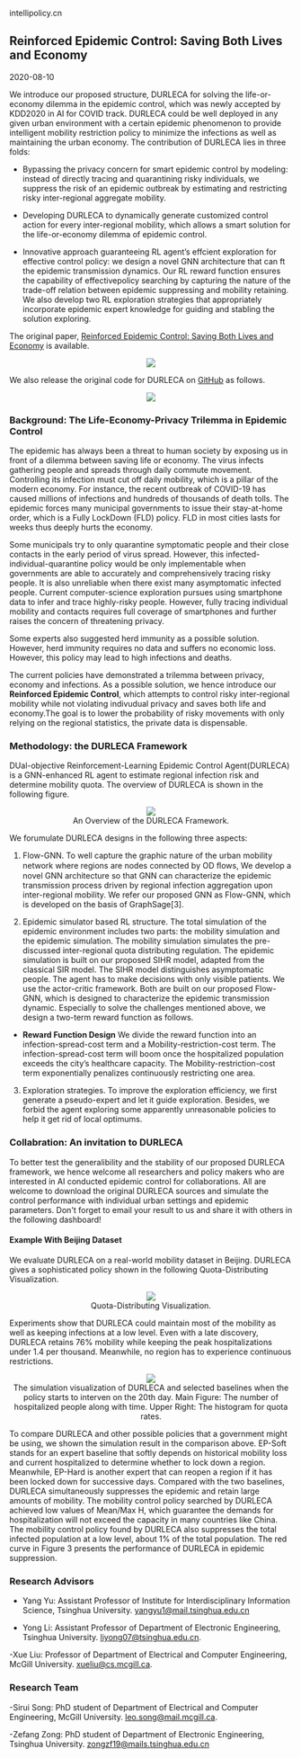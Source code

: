 intellipolicy.cn
## Reinforced Epidemic Control: Saving Both Lives and Economy

2020-08-10

We introduce our proposed structure, DURLECA for solving the life-or-economy dilemma in the epidemic control, which was newly accepted by KDD2020 in AI for COVID track. DURLECA could be well deployed in any given urban environment with a certain epidemic phenomenon to provide intelligent mobility restriction policy to minimize the infections as well as maintaining the urban economy. The contribution of DURLECA lies in three folds:

- Bypassing the privacy concern for smart epidemic control by modeling: instead of directly tracing and quarantining risky individuals, we suppress the risk of an epidemic outbreak by estimating and restricting risky inter-regional aggregate mobility.

- Developing DURLECA to dynamically generate customized control action for every inter-regional mobility, which allows a smart solution for the life-or-economy dilemma of epidemic control.

- Innovative approach guaranteeing RL agent’s effcient exploration for effective control policy: we design a novel GNN architecture that can ft the epidemic transmission dynamics. Our RL reward function ensures the capability of effectivepolicy searching by capturing the nature of the trade-off relation between epidemic suppressing and mobility retaining. We also develop two RL exploration strategies that appropriately incorporate epidemic expert knowledge for guiding and stabling the solution exploring.

The original paper, [Reinforced Epidemic Control: Saving Both Lives and Economy](https://arxiv.org/abs/2008.01257) is available.

<center>
    <img src="./arxiv.png">
</center>

We also release the original code for DURLECA on [GitHub](https://github.com/anyleopeace/DURLECA/) as follows.

<center>
    <img src="./github.png">
</center>

### Background: The Life-Economy-Privacy Trilemma in Epidemic Control

The epidemic has always been a threat to human society by exposing us in front of a dilemma between saving life or economy. The virus infects gathering people and spreads through daily commute movement. Controlling its infection must cut off daily mobility, which is a pillar of the modern economy. For instance, the recent outbreak of COVID-19 has caused millions of infections and hundreds of thousands of death tolls.  The epidemic forces many municipal governments to issue their stay-at-home order, which is a Fully LockDown (FLD) policy. FLD in most cities lasts for weeks thus deeply hurts the economy. 

<!-- <center>
    <img src="./FLD.png">
    <div>Fully Lock Down Policy(FLD)</div>
</center> -->

Some municipals try to only quarantine symptomatic people and their close contacts in the early period of virus spread. However, this infected-individual-quarantine policy would be only implementable when governments are able
to accurately and comprehensively tracing risky people. It is also unreliable when there exist many asymptomatic infected people. Current computer-science exploration pursues using smartphone data to infer and trace highly-risky people. However, fully tracing individual mobility and contacts requires full coverage of smartphones and further raises the concern of threatening privacy. 
<!-- According to an investigation by the University of Maryland and The Washington Post, around 60% of respondents either prefer not sharing their private information or do not own a smart phone[1]. -->

<!-- <center>
    <img src="./IQ.png">
    <div>Individual Quarantine Policy(FLD)</div>
</center> -->

Some experts also suggested herd immunity as a possible solution. However, herd immunity requires no data and suffers no economic loss. However, this policy may lead to high infections and deaths.

The current policies have demonstrated a trilemma between privacy, economy and infections. As a possible solution, we hence introduce our **Reinforced Epidemic Control**, which attempts to control risky inter-regional mobility while not violating indivudual privacy and saves both life and economy.The goal is to lower the probability of risky movements with only relying on the regional statistics, the private data is dispensable.

<!-- <center>
    <img src="./Proposal.png">
    <div>Our proposal by controling risky inter-regional mobility </div>
</center> -->

<!-- ### Challenges: To Generate the Reinforced Epidemic Control Policy

Generating a feasible solution for epidmic control is a high-dimensional sequential decision problem. The challegens distributes mainly in three folds:

1. Estimation Challenge. The vast and time-varing modern traffic makes it difficult to estimate the virus-speed risk hidden in mobility. Especially, it is hard to target the risky ones among all areas. 

<center>
    <img src="./Mobility.png">
    <div>J. Kim. GRAPH-BASED TRAJECTORY ANALYSIS[2]. The difficulty on measuring varing urban mobility.
</div>
</center>

2. Objective Challenge. It is not trivial to develop a practical and interpretable objective function for the dual-optimization problem. The objective function should be understandable for the government to easily adopted. Meanwhile, the function should also be able to be trained friendly.

3. Optimization Challenge. The exponential nature of epidemic outbreaks causes that epidemic control is vulnerable to estimation error. The training process is easy to be stuck in local optimums without a well-designed optimization methodoplgy. Avoiding the exponential-infecion-increasing is necessary to retain a well explorative result.

The challenges above cause the diffculty of fnding a smart and reliable epidemic-control policy. An implementable control policy cannot continuously quarantine the same urban region for too long. Furthermore, we also hope the policy-searching engine is still reliable even if the virus has diffused for weeks. 

As a result, we develop a **DUalobjective Reinforcement-Learning Epidemic Control Agent (DURLECA)** framework by combining Graph Neural Network and Reinforcement Learning approach, which is detailedly introduced as follows. -->

### Methodology: the DURLECA Framework

DUal-objective Reinforcement-Learning Epidemic Control Agent(DURLECA) is a GNN-enhanced RL agent to estimate regional infection risk and determine mobility quota. The overview of DURLECA is shown in the following figure.

<center>
    <img src="./Overview.png">
    <div>An Overview of the DURLECA Framework.</div>
</center>

We forumulate DURLECA designs in the following three aspects:

1. Flow-GNN. To well capture the graphic nature of the urban mobility network where regions are nodes connected
by OD ﬂows, We develop a novel GNN architecture so that GNN can characterize the epidemic transmission process driven by regional infection aggregation upon inter-regional mobility. We refer our proposed GNN as Flow-GNN, which is developed on the basis of GraphSage[3].

2. Epidemic simulator based RL structure. The total simulation of the epidemic environment includes two parts: the mobility simulation and the epidemic simulation. The mobility simulation simulates the pre-discussed inter-regional quota distributing regulation. The epidemic simulation is built on our proposed SIHR model, adapted from the classical SIR model. The SIHR model distinguishes asymptomatic people. The agent has to make decisions with only visible patients. We use the actor-critic framework. Both are built on our proposed Flow-GNN, which is designed to characterize the epidemic transmission dynamic. Especially to solve the challenges mentioned above, we design a two-term reward function as follows.

- **Reward Function Design** We divide the reward function into an infection-spread-cost term and a Mobility-restriction-cost term. The infection-spread-cost term will boom once the hospitalized population exceeds the city’s healthcare capacity. The Mobility-restriction-cost term exponentially penalizes continuously restricting one area.

3. Exploration strategies. To improve the exploration efficiency, we first generate a pseudo-expert and let it guide exploration. Besides, we forbid the agent exploring some apparently unreasonable policies to help it get rid of local optimums.

### Collabration: An invitation to DURLECA

To better test the generalibility and the stability of our proposed DURLECA framework, we hence welcome all researchers and policy makers who are interested in AI conducted epidemic control for collaborations. All are welcome to download the original DURLECA sources and simulate the control performance with individual urban settings and epidemic parameters. Don't forget to email your result to us and share it with others in the following dashboard!

#### Example With Beijing Dataset

We evaluate DURLECA on a real-world mobility dataset in Beijing. DURLECA gives a sophisticated policy shown in the following Quota-Distributing  Visualization.

<center>
    <img src="./Quota.gif">
    <div>Quota-Distributing Visualization.</div>
</center>

Experiments show that DURLECA could maintain most of the mobility as well as keeping infections at a low level. Even with a late discovery, DURLECA retains 76% mobility while keeping the peak hospitalizations under 1.4 per thousand. Meanwhile, no region has to experience continuous restrictions.

<center>
    <img src="./Comparison.png">
    <div>The simulation visualization of DURLECA and selected baselines when the policy starts to interven on the 20th day. Main Figure: The number of hospitalized people along with time. Upper Right: The histogram for quota rates.</div>
</center>

To compare DURLECA and other possible policies that a government might be using, we shown the simulation result in the comparison above. EP-Soft stands for an expert baseline that softly depends on historical mobility loss and current hospitalized to determine whether to lock down a region. Meanwhile, EP-Hard is another expert that can reopen a region if it has been locked down for successive days. Compared with the two baselines, DURLECA simultaneously suppresses the epidemic and retain large amounts of mobility. The mobility control policy searched by DURLECA achieved low values of Mean/Max H, which guarantee the demands for hospitalization will not exceed the capacity in many countries like China. The mobility control policy found by DURLECA also suppresses the total
infected population at a low level, about 1% of the total population. The red curve in Figure 3 presents the performance of DURLECA in epidemic suppression.

<!-- 
| City       | Performance |
| --------    | -----:   |
| Beijing        |    |
|       |      | -->

### Research Advisors

- Yang Yu: Assistant Professor of Institute for Interdisciplinary Information Science, Tsinghua University. yangyu1@mail.tsinghua.edu.cn

- Yong Li: Assistant Professor of Department of Electronic Engineering, Tsinghua University. liyong07@tsinghua.edu.cn.

-Xue Liu:  Professor of Department of Electrical and Computer Engineering, McGill University. xueliu@cs.mcgill.ca.

### Research Team

-Sirui Song: PhD student of Department of Electrical and Computer Engineering, McGill University. leo.song@mail.mcgill.ca.

-Zefang Zong: PhD student of Department of Electronic Engineering, Tsinghua University. zongzf19@mails.tsinghua.edu.cn


<!-- ### References
[1] C Timberg, D Harwell, and A Safarpour. 2020. Most Americans are not willing or able to use an app tracking coronavirus infections. That’sa problem for Big Tech’s plan to slow the pandemic. Washington Post. Retrieved from [https://www.washingtonpost.com/technology/2020/04/29/most-americans-are-not-willing-orable-use-an-app-tracking-coronavirus-infections-thats-problem-big-techs-planslow-pandemic (2020)](https://www.washingtonpost.com/technology/2020/04/29/most-americans-are-not-willing-orable-use-an-app-tracking-coronavirus-infections-thats-problem-big-techs-planslow-pandemic (2020)).

[2]Figure: J. Kim. GRAPH-BASED TRAJECTORY ANALYSIS. Retrieved from [http://www.jiwonkim.co/graph-based-trajectory-analysis](http://www.jiwonkim.co/graph-based-trajectory-analysis/)

[3]Will Hamilton, Zhitao Ying, and Jure Leskovec. 2017. Inductive representation learning on large graphs. In Advances in neural information processing systems. 1024–1034. -->
